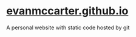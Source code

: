 [evanmccarter.github.io](https://evanmccarter.github.io)
======================

A personal website with static code hosted by git
